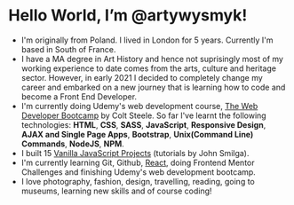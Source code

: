# Hello World, I’m @artywysmyk!
- I'm originally from Poland. I lived in London for 5 years. Currently I'm based in South of France. 
- I have a MA degree in Art History and hence not suprisingly most of my working experience to date comes from the arts, culture and heritage sector. However, in early 2021 I decided to completely change my career and embarked on a new journey that is learning how to code and become a Front End Developer.
- I'm currently doing Udemy's web development course, [The Web Developer Bootcamp](https://www.udemy.com/course/the-web-developer-bootcamp/) by Colt Steele. So far I've learnt the following technologies: **HTML**, **CSS**, **SASS**, **JavaScript**, **Responsive Design**, **AJAX and Single Page Apps**, **Bootstrap**, **Unix(Command Line) Commands**, **NodeJS**, **NPM**. 
- I built 15 [Vanilla JavaScript Projects](https://www.vanillajavascriptprojects.com/) (tutorials by John Smilga).  
- I'm currently learning Git, Github, [React](https://scrimba.com/learn/learnreact), doing Frontend Mentor Challenges and finishing Udemy's web development bootcamp. 
- I love photography, fashion, design, travelling, reading, going to museums, learning new skills and of course coding!
    


<!---
artywysmyk/artywysmyk is a ✨ special ✨ repository because its `README.md` (this file) appears on your GitHub profile.
You can click the Preview link to take a look at your changes.
--->
